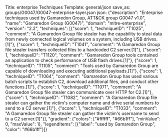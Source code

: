 Title: enterprise Techniques
Template: general/json
save_as: groups/G0047/G0047-enterprise-layer.json
json: {"description": "Enterprise techniques used by Gamaredon Group, ATT&CK group G0047 v1.0", "name": "Gamaredon Group (G0047)", "domain": "mitre-enterprise", "version": "2.2", "techniques": [{"score": 1, "techniqueID": "T1025", "comment": "A Gamaredon Group file stealer has the capability to steal data from newly connected logical volumes on a system, including USB drives.[1]"}, {"score": 1, "techniqueID": "T1041", "comment": "A Gamaredon Group file stealer transfers collected files to a hardcoded C2 server.[1]"}, {"score": 1, "techniqueID": "T1120", "comment": "Gamaredon Group tools contained an application to check performance of USB flash drives.[1]"}, {"score": 1, "techniqueID": "T1105", "comment": "Tools used by Gamaredon Group are capable of downloading and executing additional payloads.[1]"}, {"score": 1, "techniqueID": "T1064", "comment": "Gamaredon Group has used various batch scripts to establish C2, download additional files, and conduct other functions.[1]"}, {"score": 1, "techniqueID": "T1071", "comment": "A Gamaredon Group file stealer can communicate over HTTP for C2.[1]"}, {"score": 1, "techniqueID": "T1082", "comment": "A Gamaredon Group file stealer can gather the victim's computer name and drive serial numbers to send to a C2 server.[1]"}, {"score": 1, "techniqueID": "T1033", "comment": "A Gamaredon Group file stealer can gather the victim's username to send to a C2 server.[1]"}], "gradient": {"colors": ["#ffffff", "#66b1ff"], "minValue": 0, "maxValue": 1}, "legendItems": [{"label": "used by Gamaredon Group", "color": "#66b1ff"}]}